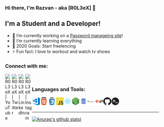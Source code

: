 ### Hi there, I'm Razvan - aka [R0L3eX] 👋

## I'm a Student and a  Developer!
- 🔭 I’m currently working on a [Password manageing site][project]!
- 🌱 I’m currently learning everything
- 🥅 2020 Goals: Start freelencing
- ⚡ Fun fact: I love to workout and watch tv shows

### Connect with me:

<!--[<img align="left" alt="R0L3eX" width="22px" src="https://raw.githubusercontent.com/iconic/open-iconic/master/svg/globe.svg" />][website] -->
[<img align="left" alt="R0L3eX | YouTube" width="22px" src="https://cdn.jsdelivr.net/npm/simple-icons@v3/icons/youtube.svg" />][youtube]
[<img align="left" alt="R0L3eX | Twitter" width="22px" src="https://cdn.jsdelivr.net/npm/simple-icons@v3/icons/twitter.svg" />][twitter]
[<img align="left" alt="R0L3eX | LinkedIn" width="22px" src="https://cdn.jsdelivr.net/npm/simple-icons@v3/icons/linkedin.svg" />][linkedin]
[<img align="left" alt="R0L3eX | Instagram" width="22px" src="https://cdn.jsdelivr.net/npm/simple-icons@v3/icons/instagram.svg" />][instagram]

<br />

### Languages and Tools:

<img align="left" alt="Visual Studio Code" width="26px" src="https://raw.githubusercontent.com/github/explore/80688e429a7d4ef2fca1e82350fe8e3517d3494d/topics/visual-studio-code/visual-studio-code.png" />
<img align="left" alt="HTML5" width="26px" src="https://raw.githubusercontent.com/github/explore/80688e429a7d4ef2fca1e82350fe8e3517d3494d/topics/html/html.png" />
<img align="left" alt="CSS3" width="26px" src="https://raw.githubusercontent.com/github/explore/80688e429a7d4ef2fca1e82350fe8e3517d3494d/topics/css/css.png" />
<img align="left" alt="JavaScript" width="26px" src="https://raw.githubusercontent.com/github/explore/80688e429a7d4ef2fca1e82350fe8e3517d3494d/topics/javascript/javascript.png" />
<img align="left" alt="React" width="26px" src="https://raw.githubusercontent.com/github/explore/80688e429a7d4ef2fca1e82350fe8e3517d3494d/topics/react/react.png" />
<img align="left" alt="Node.js" width="26px" src="https://raw.githubusercontent.com/github/explore/80688e429a7d4ef2fca1e82350fe8e3517d3494d/topics/nodejs/nodejs.png" />
<img align="left" alt="SQL" width="26px" src="https://raw.githubusercontent.com/github/explore/80688e429a7d4ef2fca1e82350fe8e3517d3494d/topics/sql/sql.png" />
<img align="left" alt="MongoDB" width="26px" src="https://raw.githubusercontent.com/github/explore/80688e429a7d4ef2fca1e82350fe8e3517d3494d/topics/mongodb/mongodb.png" />
<img align="left" alt="Git" width="26px" src="https://raw.githubusercontent.com/github/explore/80688e429a7d4ef2fca1e82350fe8e3517d3494d/topics/git/git.png" />
<img align="left" alt="GitHub" width="26px" src="https://raw.githubusercontent.com/github/explore/78df643247d429f6cc873026c0622819ad797942/topics/github/github.png" />
<img align="left" alt="terminal" width="26px" src="https://raw.githubusercontent.com/github/explore/80688e429a7d4ef2fca1e82350fe8e3517d3494d/topics/terminal/terminal.png" />

<br />
<br />

---

[![Anurag's github stats](https://github-readme-stats.vercel.app/api?username=R0L3eX9&theme=buefy&show_icons=true))](https://github.com/anuraghazra/github-readme-stats)

[project]: https://nervous-ptolemy-e31f83.netlify.app/
[twitter]: https://twitter.com/L3eR0
[youtube]: https://www.youtube.com/channel/UCpRVjm2akc52TKEP2osLcEQ?view_as=subscriber
[instagram]: https://www.instagram.com/razvan_maracine/
[linkedin]: https://www.linkedin.com/in/razvan-maracine-5a35021a7/